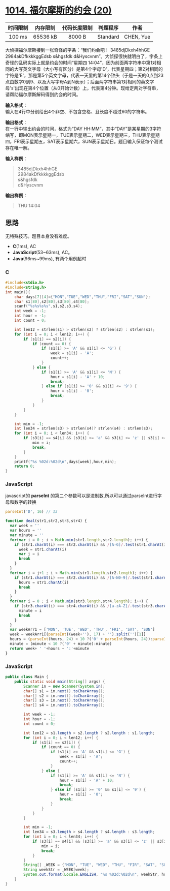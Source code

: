 # [1014. 福尔摩斯的约会 (20)][title]

| 时间限制 | 内存限制 | 代码长度限制 | 判题程序 |   作者   |
|:-------:|:-------:|:----------:|:-------:|:-------:|
|  100 ms | 65536 kB|   8000 B   | Standard|CHEN, Yue|

大侦探福尔摩斯接到一张奇怪的字条：“我们约会吧！ 3485djDkxh4hhGE 2984akDfkkkkggEdsb s&hgsfdk d&Hyscvnm”。大侦探很快就明白了，字条上奇怪的乱码实际上就是约会的时间“星期四 14:04”，因为前面两字符串中第1对相同的大写英文字母（大小写有区分）是第4个字母'D'，代表星期四；第2对相同的字符是'E'，那是第5个英文字母，代表一天里的第14个钟头（于是一天的0点到23点由数字0到9、以及大写字母A到N表示）；后面两字符串第1对相同的英文字母's'出现在第4个位置（从0开始计数）上，代表第4分钟。现给定两对字符串，请帮助福尔摩斯解码得到约会的时间。

**输入格式**：  
输入在4行中分别给出4个非空、不包含空格、且长度不超过60的字符串。

**输出格式**：  
在一行中输出约会的时间，格式为“DAY HH:MM”，其中“DAY”是某星期的3字符缩写，即MON表示星期一，TUE表示星期二，WED表示星期三，THU表示星期四，FRI表示星期五，SAT表示星期六，SUN表示星期日。题目输入保证每个测试存在唯一解。

**输入样例**：
> 3485djDkxh4hhGE  
> 2984akDfkkkkggEdsb  
> s&hgsfdk  
> d&Hyscvnm  

**输出样例**：
> THU 14:04

## 思路
无特殊技巧。题目本身没有难度。

- **C**(1ms), AC
- **JavaScript**(53~63ms), AC。
- **Java**(96ms~99ms), 有两个用例超时

### C
```c
#include<stdio.h>
#include<string.h>
int main(){
    char days[7][4]={"MON","TUE","WED","THU","FRI","SAT","SUN"};
    char s1[80],s2[80],s3[80],s4[80];
    scanf("%s%s%s%s",s1,s2,s3,s4);
    int week = -1;
    int hour = -1;
    int count = 0;

    int len12 = strlen(s1) > strlen(s2) ? strlen(s2) : strlen(s1);
    for (int i = 0; i < len12; i++) {
        if (s1[i] == s2[i]) {
            if (count == 0) {
                if (s1[i] >= 'A' && s1[i] <= 'G') {
                    week = s1[i] - 'A';
                    count++;
                }
            } else {
                if (s1[i] >= 'A' && s1[i] <= 'N') {
                    hour = s1[i] - 'A' + 10;
                    break;
                } else if (s1[i] >= '0' && s1[i] <= '9') {
                    hour = s1[i] - '0';
                    break;
                }
            }
        }
    }

    int min = -1;
    int len34 = strlen(s3) > strlen(s4)? strlen(s4) : strlen(s3);
    for (int i = 0; i < len34; i++) {
        if (s3[i] == s4[i] && (s3[i] >= 'a' && s3[i] <= 'z' || s3[i] >= 'A' && s3[i] <= 'Z')) {
            min = i;
            break;
        }
    }
    printf("%s %02d:%02d\n",days[week],hour,min);
    return 0;
}
```

### JavaScript
javascript的 **parseInt** 的第二个参数可以是进制数,所以可以通过parseInt进行字母和数字的转换
```javascript
parseInt('D', 16) // 13
```

```javascript
function deal(str1,str2,str3,str4) {
  var week = ''
  var hours = ''
  var minute = ''
  for(var i = 0 ; i < Math.min(str1.length,str2.length); i++) {
    if (str1.charAt(i) === str2.charAt(i) && /[A-G]/.test(str1.charAt(i))) {
      week = str1.charAt(i)
      var j = i
      break
    }
  }
  for(var i = j+1 ; i < Math.min(str1.length,str2.length); i++) {
    if (str1.charAt(i) === str2.charAt(i) && /[A-N0-9]/.test(str1.charAt(i))) {
      hours = str1.charAt(i)
      break
    }
  }
  for(var i = 0 ; i < Math.min(str3.length,str4.length); i++) {
    if (str3.charAt(i) === str4.charAt(i) && /[a-zA-Z]/.test(str3.charAt(i))) {
      minute = i
      break
    }
  }
  var weekArr1 = ['MON', 'TUE', 'WED', 'THU', 'FRI', 'SAT', 'SUN']
  week = weekArr1[(parseInt((week+''), 17) + '').split('')[1]]
  hours = (parseInt(hours, 24) < 10 ?('0' + parseInt(hours, 24)):parseInt(hours, 24))
  minute = (minute < 10 ?('0' + minute):minute)
  return week+ ' '+hours + ':'+minute
}
```

### JavaScript
```java
public class Main {
    public static void main(String[] args) {
        Scanner in = new Scanner(System.in);
        char[] s1 = in.next().toCharArray();
        char[] s2 = in.next().toCharArray();
        char[] s3 = in.next().toCharArray();
        char[] s4 = in.next().toCharArray();

        int week = -1;
        int hour = -1;
        int count = 0;

        int len12 = s1.length > s2.length ? s2.length : s1.length;
        for (int i = 0; i < len12; i++) {
            if (s1[i] == s2[i]) {
                if (count == 0) {
                    if (s1[i] >= 'A' && s1[i] <= 'G') {
                        week = s1[i] - 'A';
                        count++;
                    }
                } else {
                    if (s1[i] >= 'A' && s1[i] <= 'N') {
                        hour = s1[i] - 'A' + 10;
                        break;
                    } else if (s1[i] >= '0' && s1[i] <= '9') {
                        hour = s1[i] - '0';
                        break;
                    }
                }
            }
        }

        int min = -1;
        int len34 = s3.length > s4.length ? s4.length : s3.length;
        for (int i = 0; i < len34; i++) {
            if (s3[i] == s4[i] && (s3[i] >= 'a' && s3[i] <= 'z' || s3[i] >= 'A' && s3[i] <= 'Z')) {
                min = i;
                break;
            }
        }
        String[] _WEEK = {"MON", "TUE", "WED", "THU", "FIR", "SAT", "SUN"};
        String weekStr = _WEEK[week];
        System.out.format(Locale.ENGLISH, "%s %02d:%02d\n", weekStr, hour, min);
    }
}
```

[title]: https://www.patest.cn/contests/pat-b-practise/1014
